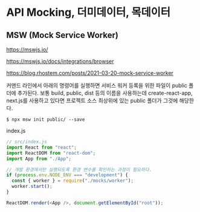 # API Mocking, 더미데이터, 목데이터

## MSW (Mock Service Worker)

https://mswjs.io/

https://mswjs.io/docs/integrations/browser

https://blog.rhostem.com/posts/2021-03-20-mock-service-worker

커맨드 라인에서 아래의 명령어를 실행하면 서비스 워커 등록을 위한 파일이 public 폴더에 추가된다.
보통 build, public, dist 등의 이름을 사용하는데 create-react-app, next.js를 사용하고 있다면 프로젝트 소스 최상위에 있는 public 폴더가 그것에 해당한다.

```
$ npx msw init public/ --save
```

index.js

```javascript
// src/index.js
import React from "react";
import ReactDOM from "react-dom";
import App from "./App";

// 개발 환경에서만 실행되도록 환경 변수를 확인하는 과정이 필요하다.
if (process.env.NODE_ENV === "development") {
  const { worker } = require("./mocks/worker");
  worker.start();
}

ReactDOM.render(<App />, document.getElementById("root"));
```
